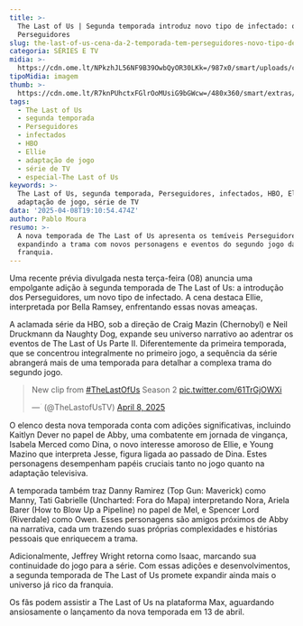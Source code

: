 ```yaml
---
title: >-
  The Last of Us | Segunda temporada introduz novo tipo de infectado: os
  Perseguidores
slug: the-last-of-us-cena-da-2-temporada-tem-perseguidores-novo-tipo-de-infectado
categoria: SÉRIES E TV
midia: >-
  https://cdn.ome.lt/NPkzhJL56NF9B39OwbQyOR30LKk=/987x0/smart/uploads/conteudo/fotos/the-last-of-us-2-pedro-pascal_SxybuCZ.png
tipoMidia: imagem
thumb: >-
  https://cdn.ome.lt/R7knPUhctxFGlrOoMUsiG9bGWcw=/480x360/smart/extras/conteudos/bella-ramsey-the-last-of-us-2.jpg
tags:
  - The Last of Us
  - segunda temporada
  - Perseguidores
  - infectados
  - HBO
  - Ellie
  - adaptação de jogo
  - série de TV
  - especial-The Last of Us
keywords: >-
  The Last of Us, segunda temporada, Perseguidores, infectados, HBO, Ellie,
  adaptação de jogo, série de TV
data: '2025-04-08T19:10:54.474Z'
author: Pablo Moura
resumo: >-
  A nova temporada de The Last of Us apresenta os temíveis Perseguidores,
  expandindo a trama com novos personagens e eventos do segundo jogo da
  franquia.
---
```


Uma recente prévia divulgada nesta terça-feira (08) anuncia uma empolgante adição à segunda temporada de The Last of Us: a introdução dos Perseguidores, um novo tipo de infectado. A cena destaca Ellie, interpretada por Bella Ramsey, enfrentando essas novas ameaças.

A aclamada série da HBO, sob a direção de Craig Mazin (Chernobyl) e Neil Druckmann da Naughty Dog, expande seu universo narrativo ao adentrar os eventos de The Last of Us Parte II. Diferentemente da primeira temporada, que se concentrou integralmente no primeiro jogo, a sequência da série abrangerá mais de uma temporada para detalhar a complexa trama do segundo jogo.

<blockquote class="twitter-tweet" data-media-max-width="560"><p lang="en" dir="ltr">New clip from <a href="https://twitter.com/hashtag/TheLastOfUs?src=hash&amp;ref_src=twsrc%5Etfw">#TheLastOfUs</a> Season 2 <a href="https://t.co/61TrGjOWXi">pic.twitter.com/61TrGjOWXi</a></p>&mdash; ؘ (@TheLastofUsTV) <a href="https://twitter.com/TheLastofUsTV/status/1909462474933358891?ref_src=twsrc%5Etfw">April 8, 2025</a></blockquote> 

O elenco desta nova temporada conta com adições significativas, incluindo Kaitlyn Dever no papel de Abby, uma combatente em jornada de vingança, Isabela Merced como Dina, o novo interesse amoroso de Ellie, e Young Mazino que interpreta Jesse, figura ligada ao passado de Dina. Estes personagens desempenham papéis cruciais tanto no jogo quanto na adaptação televisiva.

A temporada também traz Danny Ramirez (Top Gun: Maverick) como Manny, Tati Gabrielle (Uncharted: Fora do Mapa) interpretando Nora, Ariela Barer (How to Blow Up a Pipeline) no papel de Mel, e Spencer Lord (Riverdale) como Owen. Esses personagens são amigos próximos de Abby na narrativa, cada um trazendo suas próprias complexidades e histórias pessoais que enriquecem a trama.

Adicionalmente, Jeffrey Wright retorna como Isaac, marcando sua continuidade do jogo para a série. Com essas adições e desenvolvimentos, a segunda temporada de The Last of Us promete expandir ainda mais o universo já rico da franquia.

Os fãs podem assistir a The Last of Us na plataforma Max, aguardando ansiosamente o lançamento da nova temporada em 13 de abril.
